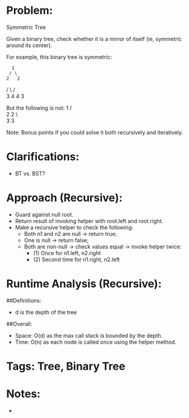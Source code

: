 # Problem:
  Symmetric Tree
  
  Given a binary tree, check whether it is a mirror of itself (ie, symmetric around its center).

  For example, this binary tree is symmetric:

      1
     / \
    2   2
   / \ / \
  3  4 4  3

  But the following is not:
      1
     / \
    2   2
     \   \
     3    3

  Note:
  Bonus points if you could solve it both recursively and iteratively.
  
# Clarifications:
  - BT vs. BST?

# Approach (Recursive):
  - Guard against null root.
  - Return result of invoking helper with root.left and root.right.
  - Make a recursive helper to check the following:
    - Both n1 and n2 are null -> return true;
    - One is null -> return false; 
    - Both are non-null -> check values equal -> invoke helper twice:
      - (1) Once for n1.left, n2.right
      - (2) Second time for n1.right, n2.left

# Runtime Analysis (Recursive):
##Definitions:
  - d is the depth of the tree

##Overall:
  - Space: O(d) as the max call stack is bounded by the depth.
  - Time: O(n) as each node is called once using the helper method.

# Tags: Tree, Binary Tree

# Notes:
  - 